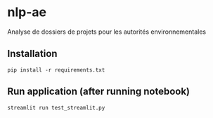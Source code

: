 # nlp-ae
Analyse de dossiers de projets pour les autorités environnementales

## Installation
`pip install -r requirements.txt`

## Run application (after running notebook)
`streamlit run test_streamlit.py`
